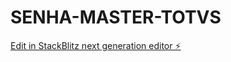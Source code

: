 # SENHA-MASTER-TOTVS

[Edit in StackBlitz next generation editor ⚡️](https://stackblitz.com/~/github.com/deltapc1/SENHA-MASTER-TOTOVS)
